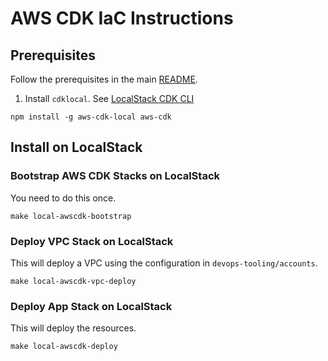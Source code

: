 # AWS CDK IaC Instructions

## Prerequisites

Follow the prerequisites in the main [README](../README.md).

1. Install `cdklocal`. See [LocalStack CDK CLI](https://docs.localstack.cloud/user-guide/integrations/aws-cdk/)

```shell
npm install -g aws-cdk-local aws-cdk
```

## Install on LocalStack

### Bootstrap AWS CDK Stacks on LocalStack

You need to do this once.

```shell
make local-awscdk-bootstrap
```

### Deploy VPC Stack on LocalStack

This will deploy a VPC using the configuration in `devops-tooling/accounts`.

```shell
make local-awscdk-vpc-deploy
```

### Deploy App Stack on LocalStack

This will deploy the resources.

```shell
make local-awscdk-deploy
```

